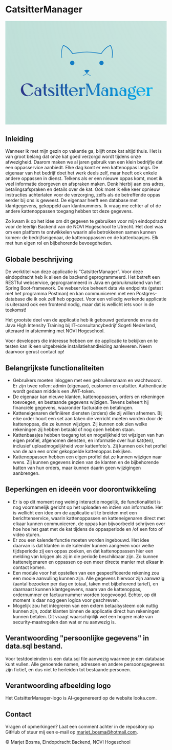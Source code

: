# CatsitterManager

![Logo CatsitterManager](logo.png)

## Inleiding

Wanneer ik met mijn gezin op vakantie ga, blijft onze kat altijd thuis. Het is van groot belang dat onze kat goed
verzorgd wordt tijdens onze afwezigheid. Daarom maken we al jaren gebruik van een klein bedrijfje dat een oppasservice
aanbiedt. Elke dag komt er een kattenoppas langs. De eigenaar van het bedrijf doet het werk deels zelf, maar heeft ook
enkele andere oppassen in dienst. Telkens als er een nieuwe oppas komt, moet ik veel informatie doorgeven en afspraken
maken. Denk hierbij aan ons adres, betalingsafspraken en details over de kat. Ook moet ik elke keer opnieuw instructies
achterlaten voor de verzorging, zelfs als de betreffende oppas eerder bij ons is geweest. De eigenaar heeft een database
met klantgegevens, gekoppeld aan klantnummers. Ik vraag me echter af of de andere kattenoppassen toegang hebben tot deze
gegevens.

Zo kwam ik op het idee om dit gegeven te gebruiken voor mijn eindopdracht voor de leerlijn Backend van de NOVI
Hogeschool te Utrecht. Het doel was om een platform te ontwikkelen waarin alle betrokkenen samen kunnen komen: de
bedrijfseigenaar, de kattenoppassen en de kattenbaasjes. Elk met hun eigen rol en bijbehorende bevoegdheden.

## Globale beschrijving

De werktitel van deze applicatie is “CatsitterManager”. Voor deze eindopdracht heb ik alleen de backend geprogrammeerd.
Het betreft een RESTful webservice, geprogrammeerd in Java en gebruikmakend van het Spring Boot-framework. De webservice
beheert data via endpoints (getest met het programma Postman) en kan communiceren met een Postgres-database die ik ook
zelf heb opgezet. Voor een volledig werkende applicatie is uiteraard ook een frontend nodig, maar dat is wellicht iets
voor in de toekomst!

Het grootste deel van de applicatie heb ik gebouwd gedurende en na de Java High Intensity Training bij
IT-consultancybedrijf Sogeti Nederland, uiteraard in afstemming met NOVI Hogeschool.

Voor developers die interesse hebben om de applicatie te bekijken en te testen kan ik een uitgebreide
installatiehandleiding aanleveren. Neem daarvoor gerust contact op!

## Belangrijkste functionaliteiten

- Gebruikers moeten inloggen met een gebruikersnaam en wachtwoord. Er zijn twee rollen: admin (eigenaar), customer en
  catsitter. Authenticatie wordt gedaan middels een JWT-token.
- De eigenaar kan nieuwe klanten, kattenoppassen, orders en rekeningen toevoegen, en bestaande gegevens wijzigen. Tevens
  beheert hij financiële gegevens, waaronder facturatie en betalingen.
- Katteneigenaren definiëren diensten (orders) die zij willen afnemen. Bij elke order hoort een set aan taken die
  verricht moeten worden door de kattenoppas, die ze kunnen wijzigen. Zij kunnen ook zien welke rekeningen zij hebben
  betaald of nog open hebben staan.
- Kattenbaasjes hebben toegang tot en mogelijkheid tot wijzigen van hun eigen profiel, afgenomen diensten, en informatie
  over hun kat(ten), inclusief uploadmogelijkheid voor kattenfoto's. Zij kunnen ook het profiel van de aan een order
  gekoppelde kattenoppas bekijken.
- Kattenoppassen hebben een eigen profiel dat ze kunnen wijzigen naar wens. Zij kunnen gegevens inzien van de klanten en
  de bijbehorende katten van hun orders, maar kunnen daarin geen wijzigingen aanbrengen.

## Beperkingen en ideeën  voor doorontwikkeling

- Er is op dit moment nog weinig interactie mogelijk, de functionaliteit is nog voornamelijk gericht op
  het uploaden en inzien van informatie. Het is wellicht een idee om de applicatie uit te breiden met een
  berichtenservice, waarin kattenoppassen en katteneigenaren direct met elkaar kunnen communiceren, de oppas kan
  bijvoorbeeld schrijven over hoe hoe het gaat met de kat tijdens de oppasperiode en /of een foto of video sturen.
- Er zou een kalenderfunctie moeten worden ingebouwd. Het idee daarvan is dat klanten in de kalender kunnen aangeven
  voor welke tijdsperiode zij een oppas zoeken, en dat kattenoppassen hier een melding van krijgen als zij in die
  periode beschikbaar zijn. Zo kunnen katteneigenaren en oppassen op een meer directe manier met elkaar in contact
  komen.
- Een module voor het opstellen van een gespecificeerde rekening zou een mooie aanvulling kunnen zijn. Alle gegevens
  hiervoor zijn aanwezig (aantal bezoeken per dag en totaal, taken met bijbehorend tarief), en daarnaast kunnen
  klantgegevens, naam van de kattenoppas, ordernummer en factuurnummer worden toegevoegd. Echter, op dit moment is daar
  nog geen logica voor geschreven.
- Mogelijk zou het integreren van een extern betaalsysteem ook nuttig kunnen zijn, zodat klanten binnen de applicatie
  direct hun rekeningen kunnen betalen. Dit vraagt waarschijnlijk wel een hogere mate van security-maatregelen dan wat
  er nu aanwezig is.

## Verantwoording "persoonlijke gegevens" in data.sql bestand.

Voor testdoeleinden is een data.sql file aanwezig waarmee je een database kunt vullen. Alle genoemde namen, adressen en
andere persoonsgegevens zijn fictief, en dus niet te herleiden tot bestaande personen.

## Verantwoording afbeelding logo

Het CatsitterManager-logo is AI-gegenereerd op de website looka.com.

## Contact

Vragen of opmerkingen? Laat een comment achter in de repository op GitHub of stuur mij een e-mail op
marjet_bosma@hotmail.com.

© Marjet Bosma, Eindopdracht Backend, NOVI Hogeschool
